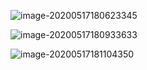 

![image-20200517180623345](https://tva1.sinaimg.cn/large/007S8ZIlgy1gewf37x1fqj30rm0f2dmb.jpg)



![image-20200517180933633](https://tva1.sinaimg.cn/large/007S8ZIlgy1gewf3cuaxyj30rm0i049f.jpg)

![image-20200517181104350](https://tva1.sinaimg.cn/large/007S8ZIlgy1gewf3g1rbkj30ra03awgd.jpg)



